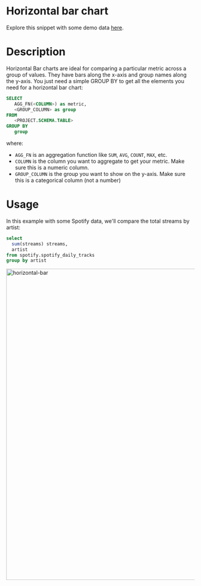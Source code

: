 # Horizontal bar chart

Explore this snippet with some demo data [here](https://count.co/n/w4I0DgqsPT2?vm=e).

# Description

Horizontal Bar charts are ideal for comparing a particular metric across a group of values. They have bars along the x-axis and group names along the y-axis. 
You just need a simple GROUP BY to get all the elements you need for a horizontal bar chart: 

```sql
SELECT 
   AGG_FN(<COLUMN>) as metric,
   <GROUP_COLUMN> as group
FROM 
   <PROJECT.SCHEMA.TABLE>
GROUP BY
   group
```

where: 
- `AGG_FN` is an aggregation function like `SUM`, `AVG`, `COUNT`, `MAX`, etc.
- `COLUMN` is the column you want to aggregate to get your metric. Make sure this is a numeric column.
- `GROUP_COLUMN` is the group you want to show on the y-axis. Make sure this is a categorical column (not a number)

# Usage

In this example with some Spotify data, we'll compare the total streams by artist:

```sql
select
  sum(streams) streams, 
  artist 
from spotify.spotify_daily_tracks
group by artist
```
<img width="832" alt="horizontal-bar" src="https://user-images.githubusercontent.com/42146708/124672685-4fb49100-de6c-11eb-9bc6-fc6ce5f340e2.png">
